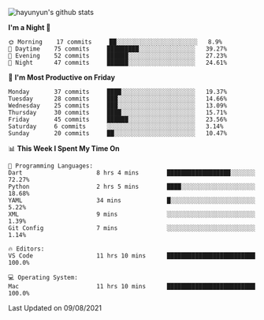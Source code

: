 
![hayunyun's github stats](https://github-readme-stats.vercel.app/api?username=hayunyun&show_icons=true)


<!--START_SECTION:waka-->
**I'm a Night 🦉** 

```text
🌞 Morning    17 commits     ██░░░░░░░░░░░░░░░░░░░░░░░   8.9% 
🌆 Daytime    75 commits     █████████░░░░░░░░░░░░░░░░   39.27% 
🌃 Evening    52 commits     ██████░░░░░░░░░░░░░░░░░░░   27.23% 
🌙 Night      47 commits     ██████░░░░░░░░░░░░░░░░░░░   24.61%

```
📅 **I'm Most Productive on Friday** 

```text
Monday       37 commits     ████░░░░░░░░░░░░░░░░░░░░░   19.37% 
Tuesday      28 commits     ███░░░░░░░░░░░░░░░░░░░░░░   14.66% 
Wednesday    25 commits     ███░░░░░░░░░░░░░░░░░░░░░░   13.09% 
Thursday     30 commits     ████░░░░░░░░░░░░░░░░░░░░░   15.71% 
Friday       45 commits     ██████░░░░░░░░░░░░░░░░░░░   23.56% 
Saturday     6 commits      ░░░░░░░░░░░░░░░░░░░░░░░░░   3.14% 
Sunday       20 commits     ██░░░░░░░░░░░░░░░░░░░░░░░   10.47%

```


📊 **This Week I Spent My Time On** 

```text
💬 Programming Languages: 
Dart                     8 hrs 4 mins        ██████████████████░░░░░░░   72.27% 
Python                   2 hrs 5 mins        ████░░░░░░░░░░░░░░░░░░░░░   18.68% 
YAML                     34 mins             █░░░░░░░░░░░░░░░░░░░░░░░░   5.22% 
XML                      9 mins              ░░░░░░░░░░░░░░░░░░░░░░░░░   1.39% 
Git Config               7 mins              ░░░░░░░░░░░░░░░░░░░░░░░░░   1.14%

🔥 Editors: 
VS Code                  11 hrs 10 mins      █████████████████████████   100.0%

💻 Operating System: 
Mac                      11 hrs 10 mins      █████████████████████████   100.0%

```


 Last Updated on 09/08/2021
<!--END_SECTION:waka-->

<!--
**hayunyun/hayunyun** is a ✨ _special_ ✨ repository because its `README.md` (this file) appears on your GitHub profile.

Here are some ideas to get you started:

- 🔭 I’m currently working on ...
- 🌱 I’m currently learning ...
- 👯 I’m looking to collaborate on ...
- 🤔 I’m looking for help with ...
- 💬 Ask me about ...
- 📫 How to reach me: ...
- 😄 Pronouns: ...
- ⚡ Fun fact: ...
-->

